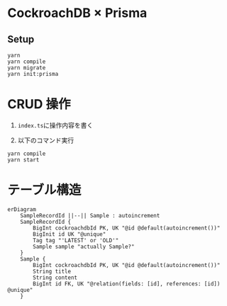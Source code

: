 # CockroachDB × Prisma

## Setup

```shell
yarn
yarn compile
yarn migrate
yarn init:prisma
```

# CRUD 操作

1. `index.ts`に操作内容を書く

2. 以下のコマンド実行

```shell
yarn compile
yarn start
```

# テーブル構造

```mermaid
erDiagram
    SampleRecordId ||--|| Sample : autoincrement
    SampleRecordId {
        BigInt cockroachdbId PK, UK "@id @default(autoincrement())"
        BigInit id UK "@unique"
        Tag tag "'LATEST' or 'OLD'"
        Sample sample "actually Sample?"
    }
    Sample {
        BigInt cockroachdbId PK, UK "@id @default(autoincrement())"
        String title
        String content
        BigInt id FK, UK "@relation(fields: [id], references: [id]) @unique"
    }
```
